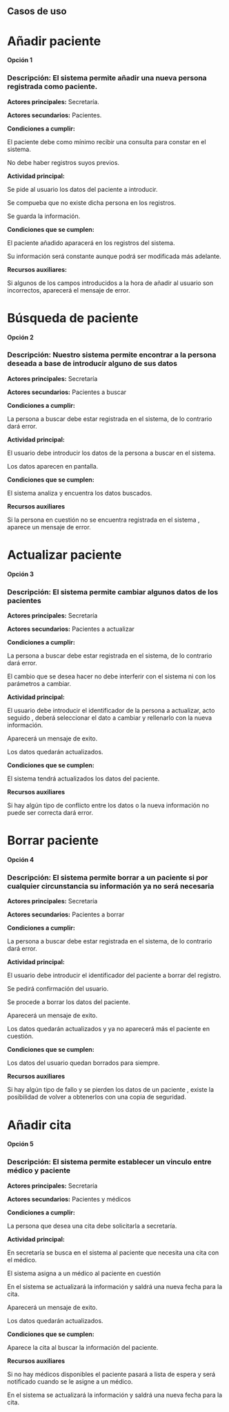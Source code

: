## Casos de uso
# Añadir paciente
**Opción 1**
### Descripción: El sistema permite añadir una nueva persona registrada como paciente.

**Actores principales:** Secretaría.

**Actores secundarios:** Pacientes.

 **Condiciones a cumplir:**

El paciente debe como mínimo recibir una consulta para constar en el sistema.

No debe haber registros suyos previos.

 **Actividad principal:**

Se pide al usuario los datos del paciente a introducir.

Se compueba que no existe dicha persona en los registros.

Se guarda la información.

 **Condiciones que se cumplen:**

El paciente añadido aparacerá en los registros del sistema.

Su información será constante aunque podrá ser modificada más adelante.

**Recursos auxiliares:**

Si algunos de los campos introducidos a la hora de añadir al usuario son incorrectos, aparecerá el mensaje de error.

# Búsqueda de paciente 
**Opción 2**

### Descripción: Nuestro sistema permite encontrar a la persona deseada a base de introducir alguno de sus datos

**Actores principales:** Secretaría

**Actores secundarios:** Pacientes a buscar

**Condiciones a cumplir:**

La persona a buscar debe estar registrada en el sistema, de lo contrario dará error.

**Actividad principal:**

El usuario debe introducir los datos de la persona a buscar en el sistema.

Los datos aparecen en pantalla.

**Condiciones que se cumplen:**

El sistema analiza y encuentra los datos buscados.

**Recursos auxiliares**

Si la persona en cuestión no se encuentra registrada en el sistema , aparece un mensaje de error.
# Actualizar paciente
**Opción 3**

### Descripción: El sistema permite cambiar algunos datos de los pacientes

**Actores principales:** Secretaría

**Actores secundarios:** Pacientes a actualizar

**Condiciones a cumplir:**

La persona a buscar debe estar registrada en el sistema, de lo contrario dará error.

El cambio que se desea hacer no debe interferir con el sistema ni con los parámetros a cambiar.

**Actividad principal:**

El usuario debe introducir el identificador de la persona a actualizar, acto seguido , deberá seleccionar el dato a cambiar y rellenarlo con la nueva información.

Aparecerá un mensaje de exito.

Los datos quedarán actualizados.

**Condiciones que se cumplen:**

El sistema tendrá actualizados los datos del paciente.

**Recursos auxiliares**

Si hay algún tipo de conflicto entre los datos o la nueva información no puede ser correcta dará error.

# Borrar paciente
**Opción 4**

### Descripción: El sistema permite borrar a un paciente si por cualquier circunstancia su información ya no será necesaria

**Actores principales:** Secretaría

**Actores secundarios:** Pacientes a borrar

**Condiciones a cumplir:**

La persona a buscar debe estar registrada en el sistema, de lo contrario dará error.


**Actividad principal:**

El usuario debe introducir el identificador del paciente a borrar del registro.

Se pedirá confirmación del usuario.

Se procede a borrar los datos del paciente.

Aparecerá un mensaje de exito.

Los datos quedarán actualizados y ya no aparecerá más el paciente en cuestión.

**Condiciones que se cumplen:**

Los datos del usuario quedan borrados para siempre.

**Recursos auxiliares**

Si hay algún tipo de fallo y se pierden los datos de un paciente , existe la posibilidad de volver a obtenerlos con una copia de seguridad.

# Añadir cita
**Opción 5**

### Descripción: El sistema permite establecer un vinculo entre médico y paciente

**Actores principales:** Secretaría

**Actores secundarios:** Pacientes y médicos 

**Condiciones a cumplir:**

La persona que desea una cita debe solicitarla a secretaría.


**Actividad principal:**

En secretaría se busca en el sistema al paciente que necesita una cita con el médico.

El sistema asigna a un médico al paciente en cuestión

En el sistema se actualizará la información y saldrá una nueva fecha para la cita.

Aparecerá un mensaje de exito.

Los datos quedarán actualizados.

**Condiciones que se cumplen:**

Aparece la cita al buscar la información del paciente.

**Recursos auxiliares**

Si no hay médicos disponibles el paciente pasará a lista de espera y será notificado cuando se le asigne a un médico.

En el sistema se actualizará la información y saldrá una nueva fecha para la cita.
